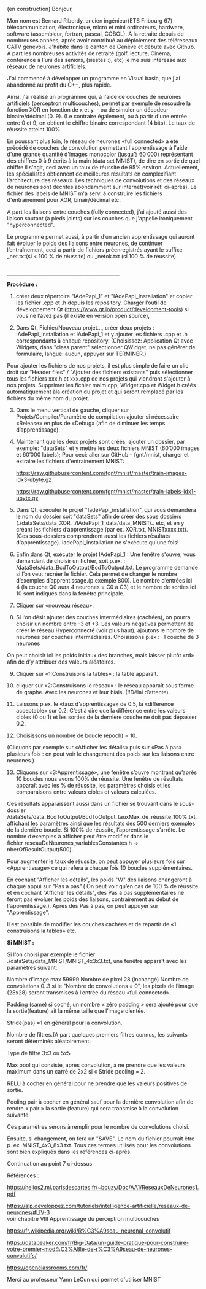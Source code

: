 

﻿(en construction)
Bonjour,
 
Mon nom est Bernard Ribordy, ancien ingénieur(ETS Fribourg 67)  télécommunication, électronique, micro et mini ordinateurs, hardware, software (assembleur, fortran, pascal, COBOL). A la retraite depuis de nombreuses années, après avoir contribué au déploiement des téléreseaux CATV genevois. 
J'habite dans le canton de Genève et débute avec Github.
A part les nombreuses activités de retraité (golf, lecture, Cinéma, conférence à l'uni des seniors, (siestes :), etc) je me suis intéressé aux réseaux de neurones artificiels. 

J'ai commencé à développer un programme en Visual basic, que j'ai abandonné au profit du C++, plus rapide.

Ainsi, j'ai réalisé un programme qui, à l'aide de couches de neurones artificiels (perceptron multicouches),
permet par exemple de résoudre la fonction XOR en fonction de x et y. - ou de simuler un décodeur binaire/décimal (0..9).
(Le contraire également, ou à partir d'une entrée entre 0 et 9, on obtient le chiffre binaire correspondant (4 bits). Le taux de réussite atteint 100%.

En poussant plus loin, le réseau de neurones «full connected» a été précédé de couches de convolution permettant l'apprentissage à l'aide d'une grande quantité d'images monocolor (jusqu’à 60’000) représentant des chiffres 0 à 9 écrits à la main (data set MNIST), de dire en sortie de quel chiffre il s'agit, ceci avec un taux de réussite de 95% environ.
Actuellement, les spécialistes obtiennent de meilleures résultats en complexifiant l’architecture des réseaux.
Les techniques de convolutions et des réseaux de neurones sont décrites abondamment sur internet(voir réf. ci-après).
Le fichier des labels de MNIST m'a servi à construire les fichiers d'entraînement pour XOR, binair/décimal etc.

A part les liaisons entre couches (fully connected), j'ai ajouté aussi des liaison sautant (à pieds joints) sur les couches que j'appelle ironiquement "hyperconnected".

Le programme permet aussi, à partir d’un ancien apprentissage qui auront fait évoluer le poids des liaisons entre neurones, de continuer l’entraînement, ceci à partir de fichiers préenregistrés ayant le suffixe _net.txt(si < 100 % de réussite) ou _netok.txt (si 100 % de réussite). 

						                   	_________________________________________
								

<strong>Procédure :</strong>

1.  créer deux répertoire "IAdePapi_1" et "IAdePapi_installation" et copier les fichier .cpp et .h depuis les repository.
Charger l’outil de développement Qt (https://www.qt.io/product/development-tools) si vous ne l’avez pas (il existe en version open source),
 

2.  Dans Qt, Fichier/Nouveau projet..., créer deux projets : IAdePapi_installation  et IAdePapi_1 et  y ajouter les fichiers .cpp et .h correspondants à chaque repository.
(Choisissez: Application Qt avec Widgets, dans "class parent" sélectionner QWidget, ne pas générer de formulaire, langue: aucun, appuyer sur TERMINER.) 

Pour ajouter les fichiers de nos projets, il est plus simple de faire un clic droit sur "Header files" / "Ajouter des fichiers existants" puis sélectionner tous les fichiers xxx.h et xxx.cpp de nos projets qui viendront s'ajouter à nos projets.
Supprimer les fichier maim.cpp, Widget.cpp et Widget.h créés automatiquement àla création du projet et qui seront remplacé par les fichiers du même nom du projet.

3.  Dans le menu vertical de gauche, cliquer sur Projets/Compiler/Paramètre de compilation ajouter si nécessaire «Release» en plus de «Debug» (afin de diminuer les temps d’apprentissage).  

4.	 Maintenant que les deux projets sont créés, ajouter un dossier, par exemple: "dataSets" et y mettre les deux fichiers MNIST (60’000 images et 60’000 labels); Pour ceci:
aller sur GitHub – fgnt/mnist, charger et extraire les fichiers d'entrainement MNIST:

	    https://raw.githubusercontent.com/fgnt/mnist/master/train-images-idx3-ubyte.gz
  	 
	    https://raw.githubusercontent.com/fgnt/mnist/master/train-labels-idx1-ubyte.gz


6.	 Dans Qt, exécuter le projet "IadePapi_installation", qui vous demandera le nom du dossier soit "dataSets" afin de créer des sous dossiers (./dataSets/data_XOR, ./IAdePapi_1_data/data_MNIST/.. etc, et en y créant les fichiers d’apprentissage (par ex. XOR.txt, MNISTxxxx.txt).
(Ces sous-dossiers comprendront aussi les fichiers résultats d'apprentissage).
IadePapi_installation ne s'exécute qu'une fois!

7.	 Enfin dans Qt, exécuter le projet IAdePapi_1 :
Une fenêtre s'ouvre, vous demandant de choisir un fichier, soit p.ex. : /dataSets/data_BcdToOutput/BcdToOutput.txt.
Le programme demande si l’on veut recréer le fichier. Cela permet de changer le nombre d’exemples d’apprentissage.(p.exemple 800).
Le nombre d’entrées ici 4 (la couche Q0 aura 4 neurones = C0 à C3) et le nombre de sorties ici 10 sont indiqués dans la fenêtre principale.
	
8.	 Cliquer sur «nouveau réseau».

9.	 Si l’on désir ajouter des couches intermédiaires (cachées), on pourra choisir un nombre entre -3 et +3. Les valeurs négatives permettent de créer le réseau Hyperconnecté (voir plus haut),
ajoutons le nombre de neurones par couches intermédiaires. Choisissons p.ex : -1 couche de 3 neurones

On peut choisir ici les poids initiaux des branches, mais laisser plutôt «rd» afin de d’y attribuer des valeurs aléatoires.

9.	 Cliquer sur «1:Construisons la tables» : la table apparaît.

10.  cliquer sur «2:Construisons le réseau» : le réseau apparaît sous forme de graphe. Avec les neurones et leur biais. (!!Délai d’attente).

11.  Laissons p.ex. le «taux d’apprentissage» de 0.5, la «différence acceptable» sur 0.2. C’est.à dire que la différence entre les valeurs cibles (0 ou 1) et les sorties de la dernière couche ne doit pas dépasser 0.2.

12.  Choisissons un nombre de boucle (epoch)  = 10.	

  (Cliquons par exemple sur «Afficher les détails» puis sur «Pas à pas» plusieurs fois : on peut voir le changement des poids sur les liaisons entre neurones.)

13.  Cliquons sur «3:Apprentissage», une fenêtre s’ouvre montrant qu’après 10 boucles nous avons 100% de réussite. Une fenêtre de résultats apparaît avec les % de réussite, les paramètres choisis et les comparaisons entre valeurs cibles et valeurs calculées.

Ces résultats apparaissent aussi dans un fichier se trouvant dans le sous-dossier /dataSets/data_BcdToOutput/BcdToOutput_tauxMax_de_réussite_100%.txt, affichant les paramètres ainsi que les résultats des 500 derniers exemples de la dernière boucle. Si 100% de réussite, l’apprentissage s’arrête.
Le nombre d’exemples à afficher peut être modifier dans le fichier reseauDeNeurones_variablesConstantes.h -> nberOfResultOutput(500).

Pour augmenter le taux de réussite, on peut appuyer plusieurs fois sur «Apprentissage» ce qui refera à chaque fois
10 boucles supplémentaires. 

En cochant "Afficher les détails", les poids "W" des liaisons changeront à chaque appui sur "Pas à pas".( On peut voir qu’en cas de 100 % de réussite et en cochant "Afficher les détails", des Pas à pas supplémentaires ne feront pas évoluer les poids des liaisons, contrairement au début de l'apprentissage.). Après des Pas à pas, on peut appuyer sur "Apprentissage".

Il est possible de modifier les couches cachées et de repartir de «1: construisons la tables» etc.

<strong> Si MNIST :</strong>

Si l'on choisi par exemple le fichier ./dataSets/data_MNIST/MNIST_4x3x3.txt, une fenêtre apparaît avec les paramètres suivant:

Nombre d’image max 59999 	    Nombre de pixel 28 (inchangé)	Nombre de convolutions 0..3
si le "Nombre de convolutions = 0", les pixels de l’image (28x28) seront transmises à l’entrée du réseau «full connected».

Padding (same) si coché, un nombre « zéro padding » sera ajouté pour que la sortie(feature) ait la même taille que l’image d’entée. 

Stride(pas) =1 en général pour la convolution.

Nombre de filtres.(A part quelques premiers filtres connus, les suivants seront déterminés aléatoirement. 

Type de filtre 3x3 ou 5x5.

Max pool qui consiste, après convolution, à ne prendre que les valeurs maximum dans un carré de 2x2 si « Stride pooling = 2. 

RELU à cocher en général pour ne prendre que les valeurs positives de sortie.

Pooling pair à cocher en général sauf pour la dernière convolution afin de rendre « pair » la sortie (feature) qui sera transmise à la convolution suivante.

Ces paramètres serons à remplir pour le nombre de convolutions choisi.

Ensuite, si changement, on fera un "SAVE". Le nom du fichier pourrait être p. ex. MNIST_4x3_8x3.txt.
Tous ces termes utilisés pour les convolutions sont bien expliqués dans les références ci-après.

Continuation au point 7 ci-dessus



Références :

https://helios2.mi.parisdescartes.fr/~bouzy/Doc/AA1/ReseauxDeNeurones1.pdf

https://alp.developpez.com/tutoriels/intelligence-artificielle/reseaux-de-neurones/#LIV-3  
voir chapitre VIII Apprentissage du perceptron multicouches

https://fr.wikipedia.org/wiki/R%C3%A9seau_neuronal_convolutif

https://datapeaker.com/fr/Big-Data/un-guide-pratique-pour-construire-votre-premier-mod%C3%A8le-de-r%C3%A9seau-de-neurones-convolutifs/

https://openclassrooms.com/fr/

Merci au professeur Yann LeCun qui permet d'utiliser MNIST
